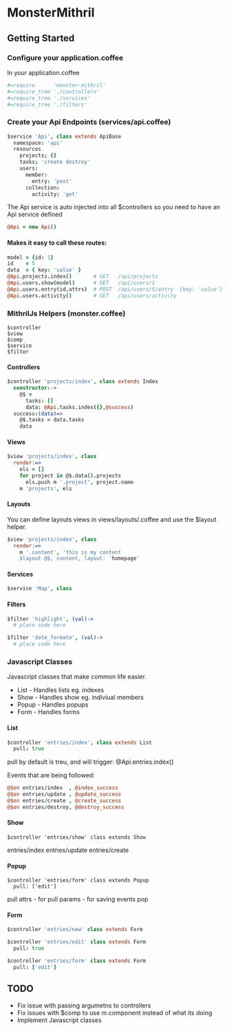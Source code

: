 MonsterMithril
====================

Getting Started
--------------------

### Configure your application.coffee
In your application.coffee
```coffee
#=require      'monster-mithril'
#=require_tree './controllers'
#=require_tree './services'
#=require_tree './filters'
```

### Create your Api Endpoints (services/api.coffee)
```coffee
$service 'Api', class extends ApiBase
  namespace: 'api'
  resources
    projects; {}
    tasks; 'create destroy'
    users:
      member:
        entry: 'post'
      collection:
        activity: 'get'
```
The Api service is auto injected into all $controllers
so you need to have an Api service defined

```coffee
@Api = new Api()
```

#### Makes it easy to call these routes:

```coffee
model = {id: 1}
id    = 5
data  = { key: 'value' }
@Api.projects.index()       # GET   /api/projects
@Api.users.show(model)      # GET   /api/users/1
@Api.users.entry(id,attrs)  # POST  /api/users/5/entry  {key: 'value'}
@Api.users.activity()       # GET   /api/users/activity
```

### MithrilJs Helpers (monster.coffee)

    $controller
    $view
    $comp
    $service
    $filter

#### Controllers

```coffee
$controller 'projects/index', class extends Index
  constructor:->
    @$ =
      tasks: []
      data: @Api.tasks.index({},@success)
  success:(data)=>
    @$.tasks = data.tasks
    data
```
#### Views
```coffee
$view 'projects/index', class
  render:=>
    els = []
    for project in @$.data().projects
      els.push m '.project', project.name
    m 'projects', els
```

#### Layouts
  You can define layouts views in views/layouts/<layout file>.coffee
  and use the $layout helper.

```coffee
$view 'projects/index', class
  render:=>
    m '.content', 'this is my content
    $layout @$, content, layout: 'homepage'
```

#### Services
```coffee
$service 'Map', class
```

#### Filters
```coffee
$filter 'highlight', (val)->
  # place code here

$filter 'date_formate', (val)->
  # place code here
```

### Javascript Classes

Javascript classes that make common life easier.

* List  - Handles lists eg. indexes
* Show  - Handles show eg. indiviual members
* Popup - Handles popups
* Form  - Handles forms


#### List
```coffee
$controller 'entries/index', class extends List
  pull: true
```

pull by default is treu, and will trigger: @Api.entries.index()

Events that are being followed:

```coffee
@$on entries/index  , @index_success
@$on entries/update , @update_success
@$on entries/create , @create_success
@$on entries/destroy, @destroy_success
```

#### Show
    $controller 'entries/show' class extends Show

entries/index
entries/update
entries/create

#### Popup
    $controller 'entries/form' class extends Popup
      pull: ['edit']

pull
attrs - for pull
params - for saving
events
pop

#### Form
```coffee
$controller 'entries/new' class extends Form
```
```coffee
$controller 'entries/edit' class extends Form
  pull: true
```
```coffee
$controller 'entries/form' class extends Form
  pull: ['edit']
```

TODO
--------------------
* Fix issue with passing argumetns to controllers
* Fix issues with $comp to use m.component instead of what its doing
* Implement Javascript classes
